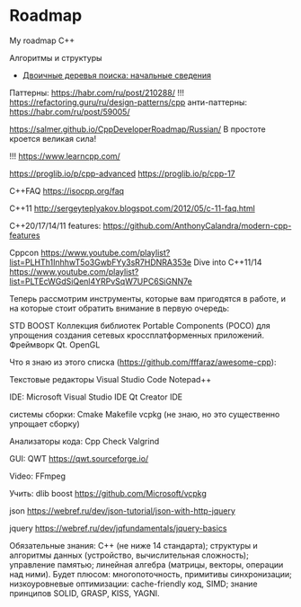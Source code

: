 # Roadmap
My roadmap C++


Алгоритмы и структуры
- [Двоичные деревья поиска: начальные сведения](http://algolist.ru/ds/btree.php)


Паттерны:
https://habr.com/ru/post/210288/
!!! https://refactoring.guru/ru/design-patterns/cpp
анти-паттерны:
https://habr.com/ru/post/59005/

https://salmer.github.io/CppDeveloperRoadmap/Russian/
В простоте кроется великая сила! 

!!! https://www.learncpp.com/

https://proglib.io/p/cpp-advanced
https://proglib.io/p/cpp-17

C++FAQ
https://isocpp.org/faq

C++11
http://sergeyteplyakov.blogspot.com/2012/05/c-11-faq.html

C++20/17/14/11 features: https://github.com/AnthonyCalandra/modern-cpp-features


Cppcon https://www.youtube.com/playlist?list=PLHTh1InhhwT5o3GwbFYy3sR7HDNRA353e
Dive into C++11/14 https://www.youtube.com/playlist?list=PLTEcWGdSiQenl4YRPvSqW7UPC6SiGNN7e


Теперь рассмотрим инструменты, которые вам пригодятся в работе, и на которые стоит обратить внимание в первую очередь:

STD
BOOST
Коллекция библиотек Portable Components (POCO) для упрощения создания сетевых кроссплатформенных приложений.
Фреймворк Qt.
OpenGL


Что я знаю из этого списка (https://github.com/fffaraz/awesome-cpp):

Текстовые редакторы
Visual Studio Code
Notepad++

IDE:
Microsoft Visual Studio IDE
Qt Creator IDE

системы сборки:
Cmake
Makefile
vcpkg (не знаю, но это существенно упрощает сборку)

Анализаторы кода:
Cpp Check
Valgrind

GUI:
QWT https://qwt.sourceforge.io/

Video:
FFmpeg 

Учить:
dlib
boost
https://github.com/Microsoft/vcpkg


json
https://webref.ru/dev/json-tutorial/json-with-http-jquery

jquery
https://webref.ru/dev/jqfundamentals/jquery-basics

Обязательные знания:
C++ (не ниже 14 стандарта);
структуры и алгоритмы данных (устройство, вычислительная сложность);
управление памятью;
линейная алгебра (матрицы, векторы, операции над ними).
Будет плюсом:
многопоточность, примитивы синхронизации;
низкоуровневые оптимизации: cache-friendly код, SIMD;
знание принципов SOLID, GRASP, KISS, YAGNI.
